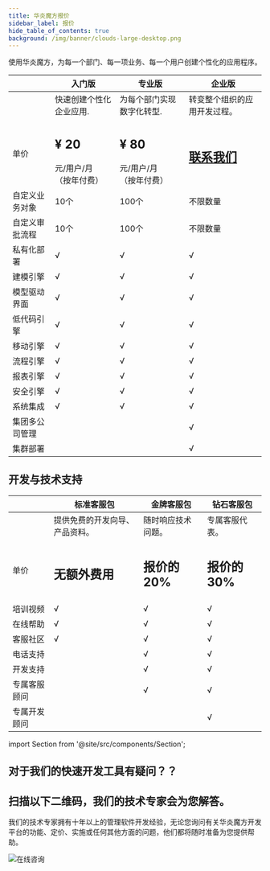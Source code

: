 ```yaml
---
title: 华炎魔方报价
sidebar_label: 报价
hide_table_of_contents: true
background: /img/banner/clouds-large-desktop.png
---
```


使用华炎魔方，为每一个部门、每一项业务、每一个用户创建个性化的应用程序。

<div style={{textAlign:'center'}}>

|  | 入门版 | 专业版 | 企业版|
|--- | --- | --- | ---|
|  | 快速创建个性化企业应用. | 为每个部门实现数字化转型. | 转变整个组织的应用开发过程。 |
|单价 | <h2 class='slds-m-around_medium'>¥ 20</h2> 元/用户/月<br/>（按年付费）| <h2 class='slds-m-around_medium'>¥ 80</h2> 元/用户/月<br/>（按年付费）| <h2 class='slds-m-around_medium'>[联系我们](/company/contact-us)</h2> |
|自定义业务对象 | 10个 | 100个 | 不限数量 |
|自定义审批流程 | 10个 | 100个 | 不限数量 |
|私有化部署 | √ | √ | √|
|建模引擎 | √ | √ | √|
|模型驱动界面 | √ | √ | √|
|低代码引擎 | √ | √ | √|
|移动引擎 | √ | √ | √|
|流程引擎 | √ | √ | √|
|报表引擎 | √ | √ | √|
|安全引擎 | √ | √ | √|
|系统集成 | √ | √ | √|
|集团多公司管理 |   |   | √|
|集群部署 |   |   | √|

</div>

<p></p>

## 开发与技术支持

<div style={{textAlign:'center'}}>

|  | 标准客服包 | 金牌客服包 | 钻石客服包 |
|--- | --- | --- | ---|
|  | 提供免费的开发向导、产品资料。 | 随时响应技术问题。 | 专属客服代表。 |
|单价 | <h2 class='slds-m-around_medium'>无额外费用</h2>  | <h2 class='slds-m-around_medium'>报价的20%</h2> | <h2 class='slds-m-around_medium'>报价的30%</h2> |
|培训视频 | √ | √ | √ |
|在线帮助 | √ | √ | √ |
|客服社区 | √ | √ | √ |
|电话支持 |  | √ | √ |
|开发支持 |  | √ | √ |
|专属客服顾问 |  | √ | √ |
|专属开发顾问 |  |  | √ |

</div>

<p></p>

import Section from '@site/src/components/Section';

<Section background="#215ca0" padding="50">
<div style={{color:"#FFFFFF"}}>

# 对于我们的快速开发工具有疑问？？
# 扫描以下二维码，我们的技术专家会为您解答。

我们的技术专家拥有十年以上的管理软件开发经验，无论您询问有关华炎魔方开发平台的功能、定价、实施或任何其他方面的问题，他们都将随时准备为您提供帮助。

![在线咨询](/assets/contact_by_weixin.png)

</div>
</Section>